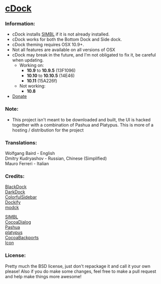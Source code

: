 # [cDock](http://w0lfschild.github.io/pages/cdock.html)

### Information:
* cDock installs [SIMBL](http://www.culater.net/software/SIMBL/SIMBL.php) if it is not already installed.
* cDock works for both the Bottom Dock and Side dock.
* cDock theming requires OSX 10.9+.
* Not all features are available on all versions of OSX
* cDock may break in the future, and I'm not obligated to fix it, be careful when updating.
	* Working on:
	    * **10.9** to **10.9.5** (13F1096)
	    * **10.10** to **10.10.5** (14E46)
	    * **10.11** (15A226f)
	* Not working:
		* **10.8**
* [Donate](http://w0lfschild.github.io/pages/donate.html)

### Note:
* This project isn't meant to be downloaded and built, the UI is hacked together with a combination of Pashua and Platypus. This is more of a hosting / distribution for the project

### Translations:
Wolfgang Baird - English    
Dmitry Kudryashov - Russian, Chinese (Simplified)    
Mauro Ferreri - Italian    

### Credits:
[BlackDock](http://cooviewerzoom.web.fc2.com/blackdock)    
[DarkDock](http://github.com/b3ll/DarkDock)    
[ColorfulSidebar](http://cooviewerzoom.web.fc2.com/)    
[Dockify](https://github.com/alexzielenski/dockify)    
[modck](https://github.com/mstg/Modck)    

[SIMBL](http://www.culater.net/software/SIMBL/SIMBL.php)    
[CocoaDialog](http://mstratman.github.io/cocoadialog/)    
[Pashua](http://bluem.net/en/mac/pashua/)    
[platypus](http://sveinbjorn.org/platypus)    
[CocoaBackports](http://github.com/petroules/CocoaBackports)    
[Icon](http://scafer31000.deviantart.com)    

### License:
Pretty much the BSD license, just don't repackage it and call it your own please!
Also if you do make some changes, feel free to make a pull request and help make things more awesome!
